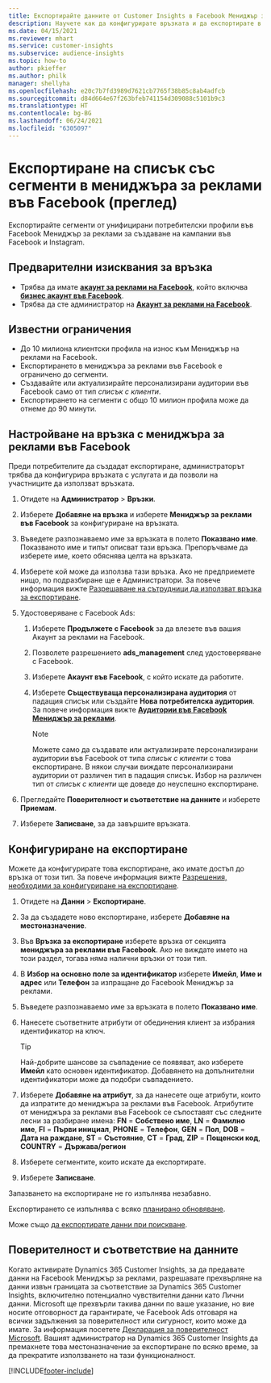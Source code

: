 ```yaml
---
title: Експортирайте данните от Customer Insights в Facebook Мениджър за реклами
description: Научете как да конфигурирате връзката и да експортирате в мениджъра за реклами във Facebook.
ms.date: 04/15/2021
ms.reviewer: mhart
ms.service: customer-insights
ms.subservice: audience-insights
ms.topic: how-to
author: pkieffer
ms.author: philk
manager: shellyha
ms.openlocfilehash: e20c7b7fd3989d7621cb7765f38b85c8ab4adfcb
ms.sourcegitcommit: d84d664e67f263bfeb741154d309088c5101b9c3
ms.translationtype: HT
ms.contentlocale: bg-BG
ms.lasthandoff: 06/24/2021
ms.locfileid: "6305097"
---
```

# <a name="export-segments-list-to-facebook-ads-manager-preview"></a>Експортиране на списък със сегменти в мениджъра за реклами във Facebook (преглед)

Експортирайте сегменти от унифицирани потребителски профили във Facebook Мениджър за реклами за създаване на кампании във Facebook и Instagram.

## <a name="prerequisites-for-connection"></a>Предварителни изисквания за връзка

- Трябва да имате [**акаунт за реклами на Facebook**](https://www.facebook.com/business/learn/lessons/step-by-step-ads-manager-account), който включва [**бизнес акаунт във Facebook**](https://business.facebook.com/).
- Трябва да сте администратор на [**Акаунт за реклами на Facebook**](https://www.facebook.com/business/learn/lessons/step-by-step-ads-manager-account).

## <a name="known-limitations"></a>Известни ограничения

- До 10 милиона клиентски профила на износ към Мениджър на реклами на Facebook.
- Експортирането в мениджъра за реклами във Facebook е ограничено до сегменти.
- Създавайте или актуализирайте персонализирани аудитории във Facebook само от тип *списък с клиенти*.
- Експортирането на сегменти с общо 10 милион профила може да отнеме до 90 минути.

## <a name="set-up-connection-to-facebook-ads-manager"></a>Настройване на връзка с мениджъра за реклами във Facebook

Преди потребителите да създадат експортиране, администраторът трябва да конфигурира връзката с услугата и да позволи на участниците да използват връзката.

1. Отидете на **Администратор** > **Връзки**.

1. Изберете **Добавяне на връзка** и изберете **Мениджър за реклами във Facebook** за конфигуриране на връзката.

1. Въведете разпознаваемо име за връзката в полето **Показвано име**. Показваното име и типът описват тази връзка. Препоръчваме да изберете име, което обяснява целта на връзката.

1. Изберете кой може да използва тази връзка. Ако не предприемете нищо, по подразбиране ще е Администратори. За повече информация вижте [Разрешаване на сътрудници да използват връзка за експортиране](connections.md#allow-contributors-to-use-a-connection-for-exports).

1. Удостоверяване с Facebook Ads: 

   1. Изберете **Продължете с Facebook** за да влезете във вашия Акаунт за реклами на Facebook.

   1. Позволете разрешението **ads_management** след удостоверяване с Facebook.

   1. Изберете **Акаунт във Facebook**, с който искате да работите.

   1. Изберете **Съществуваща персонализирана аудитория** от падащия списък или създайте **Нова потребителска аудитория**. За повече информация вижте [**Аудитории във Facebook Мениджър за реклами**](https://www.facebook.com/business/help/744354708981227?id=2469097953376494).
      > [!NOTE]
      > Можете само да създавате или актуализирате персонализирани аудитории във Facebook от типа *списък с клиенти* с това експортиране. В някои случаи виждате персонализирани аудитории от различен тип в падащия списък. Избор на различен тип от *списък с клиенти* ще доведе до неуспешно експортиране. 

1. Прегледайте **Поверителност и съответствие на данните** и изберете **Приемам**.

1. Изберете **Записване**, за да завършите връзката.

## <a name="configure-an-export"></a>Конфигуриране на експортиране

Можете да конфигурирате това експортиране, ако имате достъп до връзка от този тип. За повече информация вижте [Разрешения, необходими за конфигуриране на експортиране](export-destinations.md#set-up-a-new-export).

1. Отидете на **Данни** > **Експортиране**.

1. За да създадете ново експортиране, изберете **Добавяне на местоназначение**. 

1. Във **Връзка за експортиране** изберете връзка от секцията **мениджъра за реклами във Facebook**. Ако не виждате името на този раздел, тогава няма налични връзки от този тип.

1. В **Избор на основно поле за идентификатор** изберете **Имейл**, **Име и адрес** или **Телефон** за изпращане до Facebook Мениджър за реклами. 

1. Въведете разпознаваемо име за връзката в полето **Показвано име**.

1. Нанесете съответните атрибути от обединения клиент за избрания идентификатор на ключ.
   > [!TIP]
   > Най-добрите шансове за съвпадение се появяват, ако изберете **Имейл** като основен идентификатор. Добавянето на допълнителни идентификатори може да подобри съвпадението.

1. Изберете **Добавяне на атрибут**, за да нанесете още атрибути, които да изпратите до мениджъра за реклами във Facebook. Атрибутите от мениджъра за реклами във Facebook се съпоставят със следните лесни за разбиране имена: **FN** = **Собствено име**, **LN** = **Фамилно име**, **FI** = **Първи инициал**, **PHONE** = **Телефон**, **GEN** = **Пол**, **DOB** = **Дата на раждане**, **ST** = **Състояние**, **CT** = **Град**, **ZIP** = **Пощенски код**, **COUNTRY** = **Държава/регион**

1. Изберете сегментите, които искате да експортирате.

1. Изберете **Записване**.

Запазването на експортиране не го изпълнява незабавно.

Експортирането се изпълнява с всяко [планирано обновяване](system.md#schedule-tab). 

Може също [да експортирате данни при поискване](export-destinations.md#run-exports-on-demand). 

## <a name="data-privacy-and-compliance"></a>Поверителност и съответствие на данните

Когато активирате Dynamics 365 Customer Insights, за да предавате данни на Facebook Мениджър за реклами, разрешавате прехвърляне на данни извън границата за съответствие за Dynamics 365 Customer Insights, включително потенциално чувствителни данни като Лични данни. Microsoft ще прехвърли такива данни по ваше указание, но вие носите отговорност да гарантирате, че Facebook Ads отговаря на всички задължения за поверителност или сигурност, които може да имате. За информация посетете [Декларация за поверителност Microsoft](https://go.microsoft.com/fwlink/?linkid=396732).
Вашият администратор на Dynamics 365 Customer Insights да премахнете това местоназначение за експортиране по всяко време, за да прекратите използването на тази функционалност.


[!INCLUDE[footer-include](../includes/footer-banner.md)]
